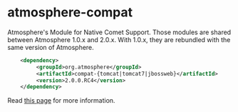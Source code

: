 atmosphere-compat
=================

Atmosphere's Module for Native Comet Support. Those modules are shared between Atmosphere 1.0.x and 2.0.x. With 1.0.x, they are rebundled with the same version of Atmosphere. 

```xml
    <dependency>
         <groupId>org.atmosphere</groupId>
         <artifactId>compat-{tomcat|tomcat7|jbossweb}</artifactId>
         <version>2.0.0.RC4</version>
    </dependency>
```

Read [this page](https://github.com/Atmosphere/atmosphere/wiki/Installing-AtmosphereServlet-with-or-without-native-support) for more information.

